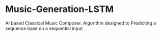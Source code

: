 # Music-Generation-LSTM
AI based Classical Music Composer. Algorithm designed to Predicting a sequence base on a sequential input
